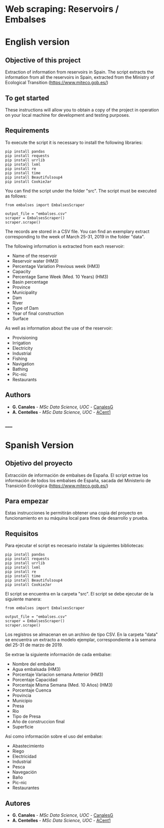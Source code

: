 # Web scraping: Reservoirs / Embalses

# English version 

## Objective of this project
Extraction of information from reservoirs in Spain.
The script extracts the information from all the reservoirs in Spain, extracted from the Ministry of Ecological Transition (https://www.miteco.gob.es/)

## To get started
These instructions will allow you to obtain a copy of the project in operation on your local machine for development and testing purposes.

## Requirements
To execute the script it is necessary to install the following libraries:

```
pip install pandas
pip install requests
pip install urrlib
pip install lxml
pip install re
pip install time
pip install Beautifulsoup4
pip install CookieJar
```
You can find the script under the folder "src". 
The script must be executed as follows:

```
from embalses import EmbalsesScraper

output_file = "embalses.csv"
scraper = EmbalsesScraper()
scraper.scrape()
```

The records are stored in a CSV file.
You can find an exemplary extract corresponding to the week of March 25-31, 2019 in the folder "data".

The following information is extracted from each reservoir:
* Name of the reservoir
* Reservoir water (HM3)
* Percentage Variation Previous week (HM3)
* Capacity
* Percentage Same Week (Med. 10 Years) (HM3)
* Basin percentage
* Province
* Municipality
* Dam
* River
* Type of Dam
* Year of final construction
* Surface

As well as information about the use of the reservoir:
* Provisioning
* Irrigation
* Electricity
* Industrial
* Fishing
* Navigation
* Bathing
* Pic-nic
* Restaurants

## Authors
* **G. Canales** - *MSc Data Science, UOC* - [CanalesG](https://github.com/canalesg)
* **A. Centelles** - *MSc Data Science, UOC* - [ACent1](https://github.com/Acent1)

### ___ ###

# Spanish Version

## Objetivo del proyecto
Extracción de información de embalses de España.
El script extrae los información de todos los embalses de España, sacada del Ministerio de Transición Ecológica (https://www.miteco.gob.es/)

## Para empezar
Estas instrucciones le permitirán obtener una copia del proyecto en funcionamiento en su máquina local para fines de desarrollo y prueba. 

## Requisitos
Para ejecutar el script es necesario instalar la siguientes bibliotecas:

```
pip install pandas
pip install requests
pip install urrlib
pip install lxml
pip install re
pip install time
pip install Beautifulsoup4
pip install CookieJar
```
El script se encuentra en la carpeta "src". 
El script se debe ejecutar de la siguiente manera:

```
from embalses import EmbalsesScraper

output_file = "embalses.csv"
scraper = EmbalsesScraper()
scraper.scrape()
```

Los registros se almacenan en un archivo de tipo CSV.
En la carpeta "data" se encuentra un extracto a modelo ejemplar, correspondiente a la semana del 25-31 de marzo de 2019.

Se extrae la siguiente información de cada embalse:
* Nombre del embalse	
* Agua embalsada (HM3)	
* Porcentaje	Variacion semana Anterior (HM3)	
* Porcentaje	Capacidad 
* Porcentaje	Misma Semana (Med. 10 Años) (HM3)	
* Porcentaje	Cuenca	
* Provincia	
* Municipio 
* Presa	
* Rio	
* Tipo de Presa	
* Año de construccion final
* Superficie	

Así como información sobre el uso del embalse:
* Abastecimiento	
* Riego	
* Electricidad	
* Industrial	
* Pesca	
* Navegación	
* Baño	
* Pic-nic	
* Restaurantes

## Autores
* **G. Canales** - *MSc Data Science, UOC* - [CanalesG](https://github.com/canalesg)
* **A. Centelles** - *MSc Data Science, UOC* - [ACent1](https://github.com/Acent1)
